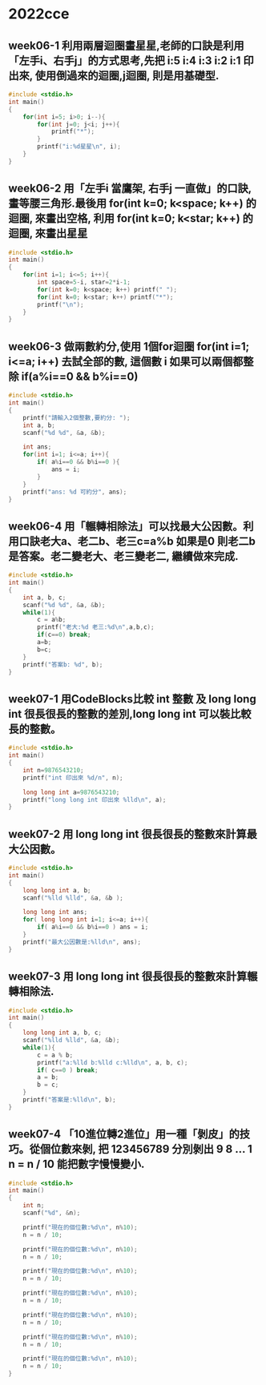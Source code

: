 # 2022cce
## week06-1 利用兩層迴圈畫星星,老師的口訣是利用「左手i、右手j」的方式思考,先把 i:5 i:4 i:3 i:2 i:1 印出來, 使用倒過來的迴圈,j迴圈, 則是用基礎型.
```cpp
#include <stdio.h>
int main()
{
    for(int i=5; i>0; i--){
        for(int j=0; j<i; j++){
            printf("*");
        }
        printf("i:%d星星\n", i);
    }
}
```
## week06-2 用「左手i 當鷹架, 右手j 一直做」的口訣,畫等腰三角形.最後用 for(int k=0; k<space; k++) 的迴圈, 來畫出空格, 利用 for(int k=0; k<star; k++) 的迴圈, 來畫出星星
```cpp
#include <stdio.h>
int main()
{
    for(int i=1; i<=5; i++){
        int space=5-i, star=2*i-1;
        for(int k=0; k<space; k++) printf(" ");
        for(int k=0; k<star; k++) printf("*");
        printf("\n");
    }
}
```
## week06-3 做兩數約分,使用 1個for迴圈 for(int i=1; i<=a; i++) 去試全部的數, 這個數 i 如果可以兩個都整除 if(a%i==0 && b%i==0) 
```cpp
#include <stdio.h>
int main()
{
    printf("請輸入2個整數,要約分: ");
    int a, b;
    scanf("%d %d", &a, &b);

    int ans;
    for(int i=1; i<=a; i++){
        if( a%i==0 && b%i==0 ){
            ans = i;
        }
    }
    printf("ans: %d 可約分", ans);
}
```
## week06-4 用「輾轉相除法」可以找最大公因數。利用口訣老大a、老二b、老三c=a%b 如果是0 則老二b是答案。老二變老大、老三變老二, 繼續做來完成.
```cpp
#include <stdio.h>
int main()
{
    int a, b, c;
    scanf("%d %d", &a, &b);
    while(1){
        c = a%b;
        printf("老大:%d 老三:%d\n",a,b,c);
        if(c==0) break;
        a=b;
        b=c;
    }
    printf("答案b: %d", b);
}
```
## week07-1 用CodeBlocks比較 int 整數 及 long long int 很長很長的整數的差別,long long int 可以裝比較長的整數。
```cpp
#include <stdio.h>
int main()
{
    int n=9876543210;
    printf("int 印出來 %d/n", n);

    long long int a=9876543210;
    printf("long long int 印出來 %lld\n", a);
}
```
## week07-2 用 long long int 很長很長的整數來計算最大公因數。
```cpp
#include <stdio.h>
int main()
{
    long long int a, b;
    scanf("%lld %lld", &a, &b );

    long long int ans;
    for( long long int i=1; i<=a; i++){
        if( a%i==0 && b%i==0 ) ans = i;
    }
    printf("最大公因數是:%lld\n", ans);
}
```
## week07-3 用 long long int 很長很長的整數來計算輾轉相除法.
```cpp
#include <stdio.h>
int main()
{
    long long int a, b, c;
    scanf("%lld %lld", &a, &b);
    while(1){
        c = a % b;
        printf("a:%lld b:%lld c:%lld\n", a, b, c);
        if( c==0 ) break;
        a = b;
        b = c;
    }
    printf("答案是:%lld\n", b);
}
```
## week07-4 「10進位轉2進位」用一種「剝皮」的技巧。從個位數來剝, 把 123456789 分別剝出 9 8 ... 1  n = n / 10 能把數字慢慢變小.
```cpp
#include <stdio.h>
int main()
{
    int n;
    scanf("%d", &n);

    printf("現在的個位數:%d\n", n%10);
    n = n / 10;

    printf("現在的個位數:%d\n", n%10);
    n = n / 10;

    printf("現在的個位數:%d\n", n%10);
    n = n / 10;

    printf("現在的個位數:%d\n", n%10);
    n = n / 10;

    printf("現在的個位數:%d\n", n%10);
    n = n / 10;

    printf("現在的個位數:%d\n", n%10);
    n = n / 10;

    printf("現在的個位數:%d\n", n%10);
    n = n / 10;
}
```
